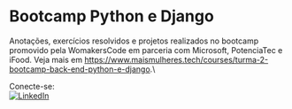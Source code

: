 # Bootcamp Python e Django

Anotações, exercícios resolvidos e projetos realizados no bootcamp promovido pela WomakersCode em parceria com Microsoft, PotenciaTec e iFood. Veja mais em <https://www.maismulheres.tech/courses/turma-2-bootcamp-back-end-python-e-django>.\

Conecte-se:\
[![LinkedIn](https://img.shields.io/badge/LinkedIn-0077B5?style=for-the-badge&logo=linkedin&logoColor=white)](https://www.linkedin.com/in/danieli-do-nascimento-dalla-vecchia) 
